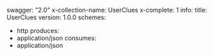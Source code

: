 swagger: "2.0"
x-collection-name: UserClues
x-complete: 1
info:
  title: UserClues
  version: 1.0.0
schemes:
- http
produces:
- application/json
consumes:
- application/json